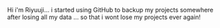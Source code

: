 Hi i'm Riyuuji...
i started using GitHub to backup my projects somewhere after losing all my data ... so that i wont lose my projects ever again!

<!---
Ri7uuji/Ri7uuji is a ✨ special ✨ repository because its `README.md` (this file) appears on your GitHub profile.
You can click the Preview link to take a look at your changes.
--->
